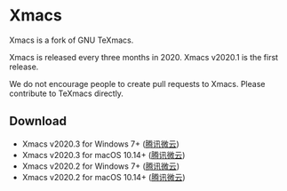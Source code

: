 # Xmacs
Xmacs is a fork of GNU TeXmacs.

Xmacs is released every three months in 2020. Xmacs v2020.1 is the first release.

We do not encourage people to create pull requests to Xmacs. Please contribute to TeXmacs directly.

## Download
+ Xmacs v2020.3 for Windows 7+ ([腾讯微云](https://share.weiyun.com/BITsvl8J))
+ Xmacs v2020.3 for macOS 10.14+ ([腾讯微云](https://share.weiyun.com/4q1mqqfD))
+ Xmacs v2020.2 for Windows 7+ ([腾讯微云](https://share.weiyun.com/MAX4p7RF))
+ Xmacs v2020.2 for macOS 10.14+ ([腾讯微云](https://share.weiyun.com/921w0ZlL))
